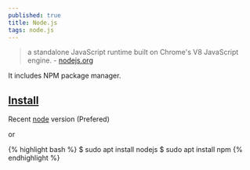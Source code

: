 ```yaml
---
published: true
title: Node.js
tags: node.js
---
```

> a standalone JavaScript runtime built on Chrome's V8 JavaScript engine. - [nodejs.org](https://nodejs.org/en/)

It includes NPM package manager.


## [Install](https://www.digitalocean.com/community/tutorials/how-to-install-node-js-on-ubuntu-20-04)

Recent [node](https://nodejs.org/en/) version (Prefered)

or

{% highlight bash %}
$ sudo apt install nodejs
$ sudo apt install npm
{% endhighlight %}
